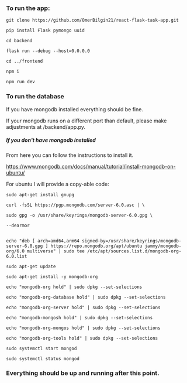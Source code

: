 ### To run the app:

```
git clone https://github.com/OmerBilgin21/react-flask-task-app.git

pip install Flask pymongo uuid

cd backend

flask run --debug --host=0.0.0.0

cd ../frontend

npm i

npm run dev
```

### To run the database

If you have mongodb installed everything should be fine.

If your mongodb runs on a different port than default, please make adjustments at /backend/app.py.

##### If you don't have mongodb installed

From here you can follow the instructions to install it.

https://www.mongodb.com/docs/manual/tutorial/install-mongodb-on-ubuntu/

For ubuntu I will provide a copy-able code:

```
sudo apt-get install gnupg

curl -fsSL https://pgp.mongodb.com/server-6.0.asc | \

sudo gpg -o /usr/share/keyrings/mongodb-server-6.0.gpg \

--dearmor


echo "deb [ arch=amd64,arm64 signed-by=/usr/share/keyrings/mongodb-server-6.0.gpg ] https://repo.mongodb.org/apt/ubuntu jammy/mongodb-org/6.0 multiverse" | sudo tee /etc/apt/sources.list.d/mongodb-org-6.0.list

sudo apt-get update

sudo apt-get install -y mongodb-org

echo "mongodb-org hold" | sudo dpkg --set-selections

echo "mongodb-org-database hold" | sudo dpkg --set-selections

echo "mongodb-org-server hold" | sudo dpkg --set-selections

echo "mongodb-mongosh hold" | sudo dpkg --set-selections

echo "mongodb-org-mongos hold" | sudo dpkg --set-selections

echo "mongodb-org-tools hold" | sudo dpkg --set-selections

sudo systemctl start mongod

sudo systemctl status mongod

```

### Everything should be up and running after this point.
